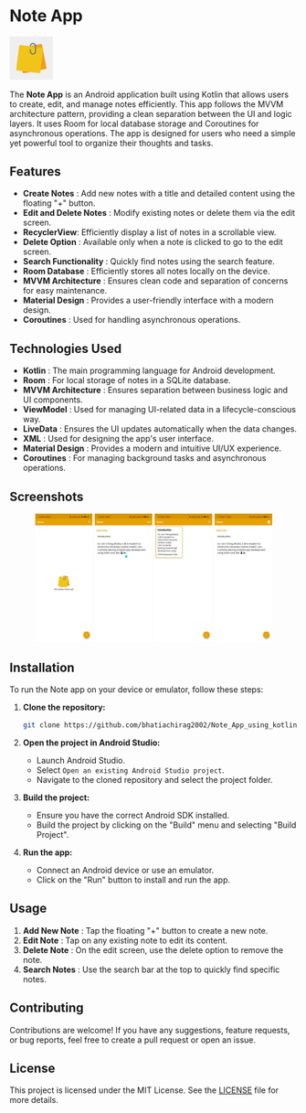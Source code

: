 # Note App
<img src="screenshot\icon.png" alt="Note App" width="15%" />

The **Note App** is an Android application built using Kotlin that allows users to create, edit, and manage notes efficiently. This app follows the MVVM architecture pattern, providing a clean separation between the UI and logic layers. It uses Room for local database storage and Coroutines for asynchronous operations. The app is designed for users who need a simple yet powerful tool to organize their thoughts and tasks.

## Features

- **Create Notes** : Add new notes with a title and detailed content using the floating "+" button.
- **Edit and Delete Notes** : Modify existing notes or delete them via the edit screen.
- **RecyclerView**: Efficiently display a list of notes in a scrollable view.
- **Delete Option** : Available only when a note is clicked to go to the edit screen.
- **Search Functionality** : Quickly find notes using the search feature.
- **Room Database** : Efficiently stores all notes locally on the device.
- **MVVM Architecture** : Ensures clean code and separation of concerns for easy maintenance.
- **Material Design** : Provides a user-friendly interface with a modern design.
- **Coroutines** : Used for handling asynchronous operations.

## Technologies Used

- **Kotlin** : The main programming language for Android development.
- **Room** : For local storage of notes in a SQLite database.
- **MVVM Architecture** : Ensures separation between business logic and UI components.
- **ViewModel** : Used for managing UI-related data in a lifecycle-conscious way.
- **LiveData** : Ensures the UI updates automatically when the data changes.
- **XML** : Used for designing the app's user interface.
- **Material Design** : Provides a modern and intuitive UI/UX experience.
- **Coroutines** : For managing background tasks and asynchronous operations.

## Screenshots

<p align="center">
  <img src="screenshot/screenshot1.jpeg" alt="Screenshot 1" width="20%" />
  <img src="screenshot/screenshot2.jpeg" alt="Screenshot 2" width="20%" />
  <img src="screenshot/screenshot3.jpeg" alt="Screenshot 3" width="20%" />
  <img src="screenshot/screenshot4.jpeg" alt="Screenshot 4" width="20%" />
</p>

## Installation

To run the Note app on your device or emulator, follow these steps:

1. **Clone the repository:**

    ```bash
    git clone https://github.com/bhatiachirag2002/Note_App_using_kotlin.git
    ```

2. **Open the project in Android Studio:**

    - Launch Android Studio.
    - Select `Open an existing Android Studio project`.
    - Navigate to the cloned repository and select the project folder.

3. **Build the project:**

    - Ensure you have the correct Android SDK installed.
    - Build the project by clicking on the "Build" menu and selecting "Build Project".

4. **Run the app:**

    - Connect an Android device or use an emulator.
    - Click on the "Run" button to install and run the app.

## Usage

1. **Add New Note** : Tap the floating "+" button to create a new note.
2. **Edit Note** : Tap on any existing note to edit its content.
3. **Delete Note** : On the edit screen, use the delete option to remove the note.
4. **Search Notes** : Use the search bar at the top to quickly find specific notes.

## Contributing

Contributions are welcome! If you have any suggestions, feature requests, or bug reports, feel free to create a pull request or open an issue.

## License

This project is licensed under the MIT License. See the [LICENSE](LICENSE) file for more details.
